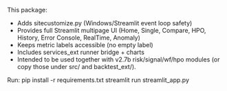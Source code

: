 
This package:
- Adds sitecustomize.py (Windows/Streamlit event loop safety)
- Provides full Streamlit multipage UI (Home, Single, Compare, HPO, History, Error Console, RealTime, Anomaly)
- Keeps metric labels accessible (no empty label)
- Includes services_ext runner bridge + charts
- Intended to be used together with v2.7b risk/signal/wf/hpo modules (or copy those under src/ and backtest_ext/).

Run:
    pip install -r requirements.txt
    streamlit run streamlit_app.py
